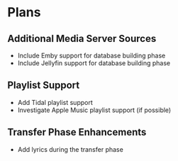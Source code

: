 # Plans

## Additional Media Server Sources
- Include Emby support for database building phase
- Include Jellyfin support for database building phase

## Playlist Support
- Add Tidal playlist support
- Investigate Apple Music playlist support (if possible)

## Transfer Phase Enhancements
- Add lyrics during the transfer phase